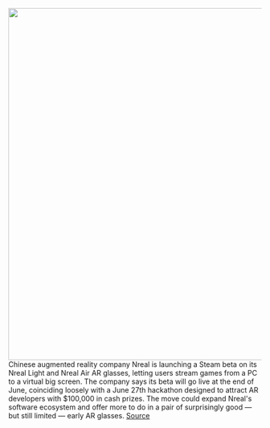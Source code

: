 <img src='https://cdn.vox-cdn.com/thumbor/e-DBToKuh7dgFw2AMcZaZfgfOJI=/0x0:2040x1360/1200x800/filters:focal(857x517:1183x843)/cdn.vox-cdn.com/uploads/chorus_image/image/70978768/akrales_211116_4879_0360.0.jpg' width='700px' /><br/>
Chinese augmented reality company Nreal is launching a Steam beta on its Nreal Light and Nreal Air AR glasses, letting users stream games from a PC to a virtual big screen. The company says its beta will go live at the end of June, coinciding loosely with a June 27th hackathon designed to attract AR developers with $100,000 in cash prizes. The move could expand Nreal's software ecosystem and offer more to do in a pair of surprisingly good — but still limited — early AR glasses.
<a href='https://www.theverge.com/2022/6/15/23169347/nreal-light-air-steam-beta-launch-ar-glasses'> Source <a/>